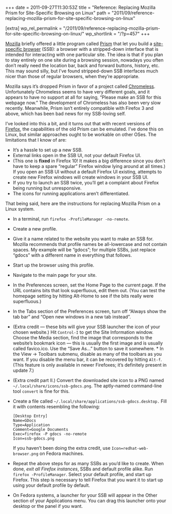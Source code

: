 +++
date = 2011-09-27T11:30:53Z
title = "Reference: Replacing Mozilla Prism for Site-Specific Browsing on Linux"
path = "2011/09/reference-replacing-mozilla-prism-for-site-specific-browsing-on-linux"

[extra]
wp_rel_permalink = "/2011/09/reference-replacing-mozilla-prism-for-site-specific-browsing-on-linux/"
wp_shortlink = "/?p=457"
+++

[Mozilla](http://mozilla.org/) briefly offered a little program called
[Prism](http://prism.mozillalabs.com/) that let you build a
[site-specific browser](http://en.wikipedia.org/wiki/Site-specific_browser)
(SSB): a browser with a stripped-down interface that is intended for
interacting with one particular site. The idea is that if you plan to stay
entirely on one site during a browsing session, nowadays you often don’t
really need the location bar, back and forward buttons, history, etc. This may
sound silly, but I’ve found stripped-down SSB interfaces much nicer than those
of regular browsers, when they’re appropriate.

Mozilla says it’s dropped Prism in favor of a project called
[Chromeless](http://mozillalabs.com/chromeless/). Unfortunately Chromeless
seems to have very different goals, and it appears to have no support at all
for saying, “Please make an SSB for this webpage now.” The development of
Chromeless has also been very slow recently. Meanwhile, Prism isn’t entirely
compatible with Firefox 3 and above, which has been bad news for my SSB-loving
self.

I’ve looked into this a bit, and it turns out that
with recent versions of [Firefox](http://www.mozilla.org/firefox/), the
capabilities of the old Prism can be emulated. I’ve done this on Linux, but
similar approaches ought to be workable on other OSes. The limitations that I
know of are:

- It’s a hassle to set up a new SSB.
- External links open in the SSB UI, not your default Firefox UI.
- (This one is **fixed** in Firefox 10! It makes a big difference since you
  don’t have to keep a spare “regular” Firefox window lying around at all
  times.) If you open an SSB UI without a default Firefox UI existing,
  attempts to create new Firefox windows will create windows in your SSB UI.
- If you try to launch an SSB twice, you’ll get a complaint about Firefox
  being running but unresponsive.
- The icons for running applications aren’t differentiated.

That being said, here are the instructions for replacing Mozilla Prism on a
Linux system.

- In a terminal, run `firefox -ProfileManager -no-remote`.

- Create a new profile.

- Give it a name related to the website you want to make an SSB for. Mozilla
  recommends that profile names be all-lowercase and not contain spaces. My
  example will be “gdocs”; for multiple SSBs, just replace “gdocs” with a
  different name in everything that follows.

- Start up the browser using this profile.

- Navigate to the main page for your site.

- In the Preferences screen, set the Home Page to the current page. If the URL
  contains bits that look superfluous, edit them out. (You can test the
  homepage setting by hitting Alt-Home to see if the bits really were
  superfluous.)

- In the Tabs section of the Preferences screen, turn off “Always show the tab
  bar” and “Open new windows in a new tab instead”.

- (Extra credit — these bits will give your SSB launcher the icon of your
  chosen website.) Hit `Control-I` to get the Site Information window. Choose
  the Media section, find the image that corresponds to the website’s bookmark
  icon — this is usually the first image and is usually called favico.ico. Use
  the “Save As…” button to save it somewhere. * In the View → Toolbars
  submenu, disable as many of the toolbars as you want. If you disable the
  menu bar, it can be recovered by hitting `Alt-f`. (This feature is only
  available in newer Firefoxes; it’s definitely present in update 7.)

- (Extra credit part II.) Convert the downloaded site icon to a PNG named
  `~/.local/share/icons/ssb-gdocs.png`. The aptly-named command-line tool
  `convert` is fine for this.

- Create a file called `~/.local/share/applications/ssb-gdocs.desktop.` Fill it
  with contents resembling the following:

  ```
  [Desktop Entry]
  Name=GDocs
  Type=Application
  Comment=Google Documents
  Exec=firefox -P gdocs -no-remote
  Icon=ssb-gdocs.png
  ```

  If you haven’t been doing the extra credit, use
  `Icon=redhat-web-browser.png` on Fedora machines.

- Repeat the above steps for as many SSBs as you’d like to create. When done,
  _exit all Firefox instances_, SSBs and default profile alike. Run `firefox
  -ProfileManager`. Select your default profile, and start up Firefox. This
  step is necessary to tell Firefox that you want it to start up using your
  default profile by default.

- On Fedora systems, a launcher for your SSB will appear in the Other section
  of your Applications menu. You can drag this launcher onto your desktop or
  the panel if you want.
